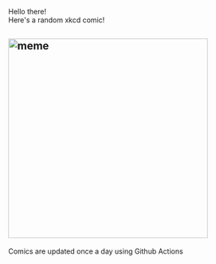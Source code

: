 Hello there! <br>Here's a random xkcd comic!<br>
## <img src="https://imgs.xkcd.com/comics/chaos.png" alt="meme" width="400"/><br>
Comics are updated once a day using Github Actions